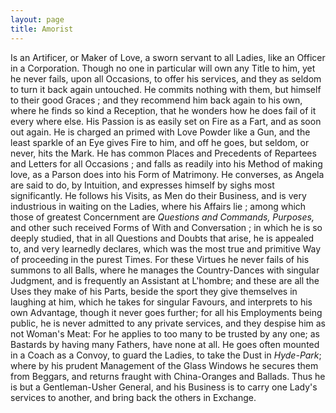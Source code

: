 ```yaml
---
layout: page
title: Amorist
---
```

 
Is an Artificer, or Maker of Love, a sworn
servant to all Ladies, like an Officer in a
Corporation. Though no one in particular
will own any Title to him, yet he never fails,
upon all Occasions, to offer his services, and
they as seldom to turn it back again untouched.
He commits nothing with them, but himself to
their good Graces ; and they recommend him
back again to his own, where he finds so kind
a Reception, that he wonders how he does
fail of it every where else.  His Passion is as
easily set on Fire as a Fart, and as soon out
again. He is charged an primed with Love
Powder like a Gun, and the least sparkle of an
Eye gives Fire to him, and off he goes, but
seldom, or never, hits the Mark.  He has common Places and Precedents of Repartees and
Letters for all Occasions ; and falls as readily
into his Method of making love, as a Parson
does into his Form of Matrimony. He converses, as Angela are said to do, by Intuition,
and expresses himself by sighs most significantly.  He follows his Visits, as Men do their
Business, and is very industrious in waiting on
the Ladies, where his Affairs lie ; among which
those of greatest Concernment are *Questions and
Commands, Purposes,* and other such received
Forms of With and Conversation ; in which he
is so deeply studied, that in all Questions and
Doubts that arise, he is appealed to, and very
learnedly declares, which was the most true and
primitive Way of proceeding in the purest
Times. For these Virtues he never fails of his
summons to all Balls, where he manages the
Country-Dances with singular Judgment, and
is frequently an Assistant at L'hombre; and these
are all the Uses they make of his Parts, beside
the sport they give themselves in laughing at
him, which he takes for singular Favours, and
interprets to his own Advantage, though it
never goes further; for all his Employments
being public, he is never admitted to any private services, and they despise him as not Woman's Meat: For he applies to too many to be
trusted by any one; as Bastards by having
many Fathers, have none at all. He goes often
mounted in a Coach as a Convoy, to guard the
Ladies, to take the Dust in *Hyde-Park*; where
by his prudent Management of the Glass Windows he secures them from Beggars, and returns fraught with China-Oranges and Ballads.
Thus he is but a Gentleman-Usher General,
and his Business is to carry one Lady's services
to another, and bring back the others in Exchange.
